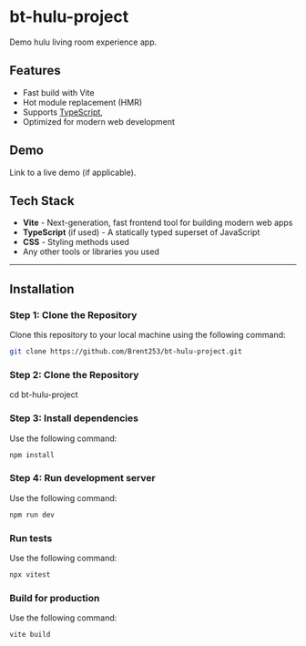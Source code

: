 # bt-hulu-project
Demo hulu living room experience app. 

## Features

- Fast build with Vite
- Hot module replacement (HMR)
- Supports [TypeScript](https://www.typescriptlang.org/), 
- Optimized for modern web development

## Demo

Link to a live demo (if applicable).

## Tech Stack

- **Vite** - Next-generation, fast frontend tool for building modern web apps
- **TypeScript** (if used) - A statically typed superset of JavaScript
- **CSS** - Styling methods used
- Any other tools or libraries you used

---

## Installation

### Step 1: Clone the Repository

Clone this repository to your local machine using the following command:

```bash
git clone https://github.com/Brent253/bt-hulu-project.git
```
### Step 2: Clone the Repository
cd bt-hulu-project

### Step 3: Install dependencies
Use the following command:
```bash
npm install
```
### Step 4: Run development server
Use the following command:
```bash
npm run dev
```

### Run tests
Use the following command:
```bash
npx vitest
```

### Build for production
Use the following command:
```bash
vite build
```